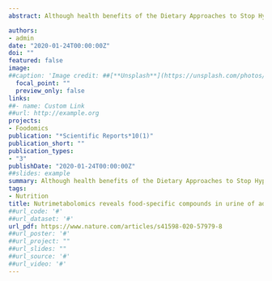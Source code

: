 ```yaml
---
abstract: Although health benefits of the Dietary Approaches to Stop Hypertension (DASH) diet are established, it is not understood which food compounds result in these benefits. We used metabolomics to identify unique compounds from individual foods of a DASH-style diet and determined if these Food-Specific Compounds (FSC) are detectable in urine from participants in a DASH-style dietary study. We also examined relationships between urinary compounds and blood pressure (BP). Nineteen subjects were randomized into 6-week controlled DASH-style diet interventions. Mass spectrometry-based metabolomics was performed on 24-hour urine samples collected before and after each intervention and on 12 representative DASH-style foods. Between 66–969 compounds were catalogued as FSC; for example, 4-hydroxydiphenylamine was found to be unique to apple. Overall, 13–190 of these FSC were detected in urine, demonstrating that these unmetabolized food compounds can be discovered in urine using metabolomics. Although linear mixed effects models showed no FSC from the 12 profiled foods were significantly associated with BP, other endogenous and food-related compounds were associated with BP (N = 16) and changes in BP over time (N = 6). Overall, this proof of principle study demonstrates that metabolomics can be used to catalog FSC, which can be detected in participant urine following a dietary intervention.

authors:
- admin
date: "2020-01-24T00:00:00Z"
doi: ""
featured: false
image:
##caption: 'Image credit: ##[**Unsplash**](https://unsplash.com/photos/s9CC2SKySJM)'
  focal_point: ""
  preview_only: false
links:
##- name: Custom Link
##url: http://example.org
projects:
- Foodomics
publication: "*Scientific Reports*10(1)"
publication_short: ""
publication_types:
- "3"
publishDate: "2020-01-24T00:00:00Z"
##slides: example
summary: Although health benefits of the Dietary Approaches to Stop Hypertension (DASH) diet are established, it is not understood which food compounds result in these benefits. We used metabolomics to identify unique compounds from individual foods of a DASH-style diet and determined if these Food-Specific Compounds (FSC) are detectable in urine from participants in a DASH-style dietary study. Overall, this proof of principle study demonstrates that metabolomics can be used to catalog FSC, which can be detected in participant urine following a dietary intervention.
tags:
- Nutrition
title: Nutrimetabolomics reveals food-specific compounds in urine of adults consuming a DASH-style diet
##url_code: '#'
##url_dataset: '#'
url_pdf: https://www.nature.com/articles/s41598-020-57979-8 
##url_poster: '#'
##url_project: ""
##url_slides: ""
##url_source: '#'
##url_video: '#'
---
```



